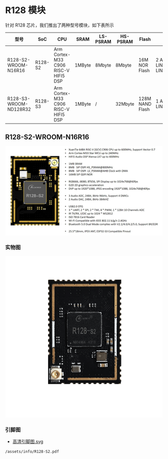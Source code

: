 # R128 模块

针对 R128 芯片，我们推出了两种型号模块，如下表所示

| 型号                   | SoC     | CPU                                            | SRAM   | LS-PSRAM | HS-PSRAM | Flash           | DAC                                         |
| ---------------------- | ------- | ---------------------------------------------- | ------ | -------- | -------- | --------------- | ------------------------------------------- |
| R128-S2-WROOM-N16R16   | R128-S2 | Arm Cortex-M33<br />C906 RISC-V<br />HIFI5 DSP | 1MByte | 8Mbyte   | 8Mbyte   | 16M NOR Flash   | 2 Audio DAC<br/>LINEOUTLP/N<br/>LINEOUTRP/N |
| R128-S3-WROOM-ND128R32 | R128-S3 | Arm Cortex-M33<br />C906 RISC-V<br />HIFI5 DSP | 1MByte | /        | 32Mbyte  | 128M NAND Flash | 1 Audio DAC<br/>LINEOUTLP/N                 |

## R128-S2-WROOM-N16R16

![R128-S2](assets/post/r128_module/R128-S2.jpg)

### 实物图

![R128mm.png](assets/post/r128_module/1689918006306-r128mm-resized.png)

### 引脚图

- [高清引脚图.svg](https://yuzukihd.top/R128Module/assets/info/R128-S2.svg)

```pdf
/assets/info/R128-S2.pdf
```

